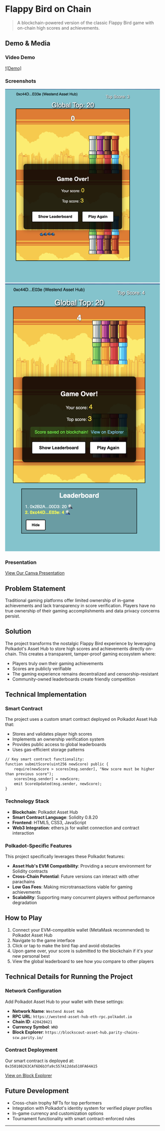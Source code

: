 # Flappy Bird on Chain

> A blockchain-powered version of the classic Flappy Bird game with on-chain high scores and achievements.

## Demo & Media

### Video Demo
[![Demo]](https://www.loom.com/share/6716a989f8e24eae9f2f11195e378660?sid=6a9c6c79-b3d1-46e0-bac1-475565f3df78)

### Screenshots
![Game Interface](assets/screenshots/1.png)
![Leaderboard](assets/screenshots/2.png)

### Presentation
[View Our Canva Presentation](https://www.canva.com/design/PLACEHOLDER_CANVA_ID/view)

## Problem Statement

Traditional gaming platforms offer limited ownership of in-game achievements and lack transparency in score verification. Players have no true ownership of their gaming accomplishments and data privacy concerns persist.

## Solution

The project transforms the nostalgic Flappy Bird experience by leveraging Polkadot's Asset Hub to store high scores and achievements directly on-chain. This creates a transparent, tamper-proof gaming ecosystem where:

- Players truly own their gaming achievements
- Scores are publicly verifiable
- The gaming experience remains decentralized and censorship-resistant
- Community-owned leaderboards create friendly competition

## Technical Implementation

### Smart Contract
The project uses a custom smart contract deployed on Polkadot Asset Hub that:
- Stores and validates player high scores
- Implements an ownership verification system
- Provides public access to global leaderboards
- Uses gas-efficient storage patterns

```solidity
// Key smart contract functionality:
function submitScore(uint256 newScore) public {
    require(newScore > scores[msg.sender], "New score must be higher than previous score");
    scores[msg.sender] = newScore;
    emit ScoreUpdated(msg.sender, newScore);
}
```

### Technology Stack
- **Blockchain**: Polkadot Asset Hub
- **Smart Contract Language**: Solidity 0.8.20
- **Frontend**: HTML5, CSS3, JavaScript
- **Web3 Integration**: ethers.js for wallet connection and contract interaction

### Polkadot-Specific Features
This project specifically leverages these Polkadot features:
- **Asset Hub's EVM Compatibility**: Providing a secure environment for Solidity contracts
- **Cross-Chain Potential**: Future versions can interact with other parachains
- **Low Gas Fees**: Making microtransactions viable for gaming achievements
- **Scalability**: Supporting many concurrent players without performance degradation


## How to Play

1. Connect your EVM-compatible wallet (MetaMask recommended) to Polkadot Asset Hub
2. Navigate to the game interface
3. Click or tap to make the bird flap and avoid obstacles
4. Upon game over, your score is submitted to the blockchain if it's your new personal best
5. View the global leaderboard to see how you compare to other players

## Technical Details for Running the Project

### Network Configuration
Add Polkadot Asset Hub to your wallet with these settings:
- **Network Name**: `Westend Asset Hub`
- **RPC URL**: `https://westend-asset-hub-eth-rpc.polkadot.io`
- **Chain ID**: `420420421`
- **Currency Symbol**: `WND`
- **Block Explorer**: `https://blockscout-asset-hub.parity-chains-scw.parity.io/`

### Contract Deployment
Our smart contract is deployed at:  
`0x350108263CAf6D6b3fa9c557A12dda510FA64A15`

[View on Block Explorer](https://blockscout-asset-hub.parity-chains-scw.parity.io/address/0x350108263CAf6D6b3fa9c557A12dda510FA64A15)


## Future Development

- Cross-chain trophy NFTs for top performers
- Integration with Polkadot's identity system for verified player profiles
- In-game currency and customization options
- Tournament functionality with smart contract-enforced rules

---

